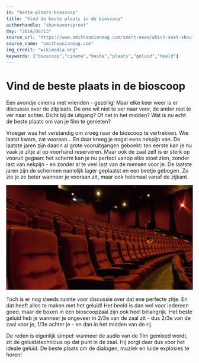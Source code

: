 ```yaml
---
id: "beste-plaats-bioscoop"
title: "Vind de beste plaats in de bioscoop"
authorhandle: "shannaverspreet"
day: "2014/08/13"
source_url: "https://www.smithsonianmag.com/smart-news/which-seat-should-you-pick-at-the-movie-theater-180947861/?no-ist"
source_name: "smithsonianmag.com"
img_credit: "wikimedia.org"
keywords: ["bioscoop","cinema","beste","plaats","geluid","beeld"]
---
```

# Vind de beste plaats in de bioscoop
Een avondje cinema met vrienden - gezellig! Maar elke keer weer is er discussie over de zitplaats. De ene wil niet te ver naar voor, de ander niet te ver naar achter. Dicht bij de uitgang? Of net in het midden? Wat is nu echt de beste plaats om van je film te genieten?

Vroeger was het verstandig om vroeg naar de bioscoop te vertrekken. Wie laatst kwam, zat vooraan... En daar kreeg je nogal eens nekpijn van. De laatste jaren zijn daarin al grote vooruitgangen geboekt: ten eerste kan je nu vaak je zitje al op voorhand reserveren. Maar ook de zaal zelf is er sterk op vooruit gegaan: het scherm kan je nu perfect vanop elke stoel zien, zonder last van nekpijn - en zonder al te veel last van de mensen voor je. De laatste jaren zijn de schermen namelijk lager geplaatst en een beetje gebogen. Zo zie je ze beter wanneer je vooraan zit, maar ook helemaal vanaf de zijkant.

![flickr.com](2.jpg "Credit: flickr.com")

Toch is er nog steeds ruimte voor discussie over dat ene perfecte zitje. En dat heeft alles te maken met het geluid! Het beeld is dan wel voor iedereen goed, maar de boxen in een bioscoopzaal zijn ook heel belangrijk. Het beste geluid heb je wanneer je ongeveer in 2/3e van de zaal zit - dus 2/3e van de zaal voor je, 1/3e achter je - en dan in het midden van de rij.

De reden is eigenlijk simpel: wanneer de audio van de film gemixed wordt, zit de geluidstechnicus op dat punt in de zaal. Hij zorgt daar dus voor het ideale geluid. De beste plaats om de dialogen, muziek en luide explosies te horen!